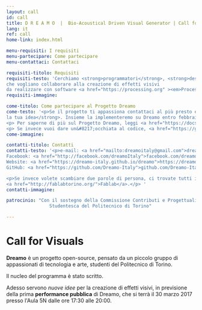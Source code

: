 ```yaml
---
layout: call
id: call
title: D R E A M O  |  Bio-Acoustical Driven Visual Generator | Call for Visuals
lang: it
ref: call
home-link: index.html

menu-requisiti: I requisiti
menu-partecipare: Come partecipare
menu-contattaci: Contattaci

requisiti-titolo: Requisiti
requisiti-testo: 'Cerchiamo <strong>programmatori</strong>, <strong>designer</strong>, <strong>visual artists</strong> o <strong>appassionati</strong>
che vogliano collaborare alla creazione di effetti visivi
da realizzare con software <a href="https://processing.org" ><em>Processing</em></a> (Java).'
requisiti-immagine:

come-titolo: Come partecipare al Progetto Dreamo
come-testo: '<p>Se il progetto ti appassiona contattaci al più presto e <strong>proponi
la tua idea</strong>. Insieme la implementeremo su Dreamo entro febbraio 2017. </p>
<p> Per saperne di più sul Progetto Dreamo, leggi <a href="https://docs.google.com/document/d/1OZDLGxfbXZeDAKrvFt3UCfgj15zuz4HuL2U-3lGGjKE/edit?usp=sharing"> questo documento. </a> </p>
<p> Se invece vuoi dare un&#8217;occhiata al codice, <a href="https://github.com/Dreamo-Italy"> questa </a> è la nostra pagina GitHub.</p>'
come-immagine:

contatti-titolo: Contatti
contatti-testo: '<p>e-mail: <a href="mailto:dreamoitaly@gmail.com">dreamoitaly@gmail.com</a><br>
Facebook: <a href="http://facebook.com/dreamoItaly">facebook.com/dreamoItaly</a><br>
Website: <a href="https://dreamo-italy.github.io/dreamo">https://dreamo-italy.github.io/dreamo</a><br>
GitHub: <a href="https://github.com/Dreamo-Italy">github.com/Dreamo-Italyy</a></p>

<p>Se invece volete scambiare due parole di persona, ci trovate tutti i mercoledì pomeriggio al
<a href="http://fablabtorino.org/">Fablab</a>.</p> '
contatti-immagine:

patrocinio: "Con il sostegno della Commissione Contributi e Progettualità
    			Studentesca del Politecnico di Torino"

---
```


<h1>Call for Visuals</h1>
<p><b>Dreamo</b> è un progetto open-source, pensato da un piccolo gruppo di appassionati di tecnologia e arte,
studenti del Politecnico di Torino.</p>
<p> Il nucleo del programma è stato scritto. </p>
<p> Adesso servono <em>nuove idee</em> per la creazione di effetti visivi, in previsione della prima <b>performance pubblica</b> di Dreamo, che si terrà il 30 marzo 2017 presso l'Aula 5N dalle ore 17:30 alle 20:00.
</p>

<!-- link github:
Se invece vuoi dare un'occhiata al codice, <a href="https://github.com/Dreamo-Italy"> questa </a> è la nostra pagina GitHub.
-->
